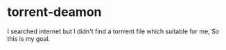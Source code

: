 # torrent-deamon
I searched internet but I didn't find a torrrent file which suitable for me, So this is my goal.
